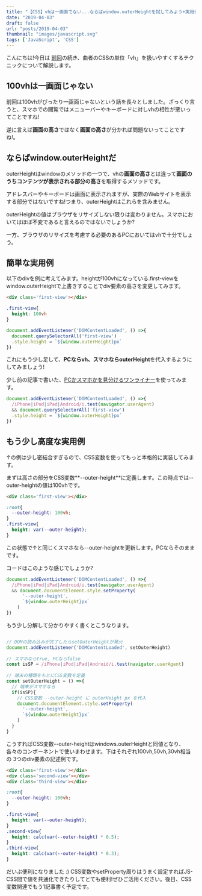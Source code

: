 ```yaml
---
title: "【CSS】vhは一画面でない...ならばwindow.outerHeightを試してみよう+実用例"
date: "2019-04-03"
draft: false
url: "posts/2019-04-03"
thumbnail: "images/javascript.svg"
tags: ['JavaScript', 'CSS']
---
```


こんにちは!今日は
[前回](../../posts/2019-03-30)の続き、曲者のCSSの単位「vh」を扱いやすくするテクニックについて解説します。

## 100vhは一画面じゃない
前回は100vhがぴったり一画面じゃないという話を長々としました。ざっくり言うと、スマホでの閲覧ではメニューバーやキーボードに対しvhの相性が悪いってことですね!

逆に言えば**画面の高さ**ではなく**画面の高さ**が分かれば問題ないってことですね!。

## ならばwindow.outerHeightだ

outerHeightはwindowのメソッドの一つで、vhの**画面の高さ**とは違って**画面のうちコンテンツが表示される部分の高さ**を取得するメソッドです。

アドレスバーやキーボードは画面に表示されますが、実際のWebサイトを表示する部分ではないですね!つまり、outerHeightはこれらを含みません。

outerHeightの値はブラウザをリサイズしない限りは変わりません。スマホにおいてはほぼ不変であると言えるのではないでしょうか?

一方、ブラウザのリサイズを考慮する必要のあるPCにおいてはvhで十分でしょう。

## 簡単な実用例

以下のdivを例に考えてみます。heightが100vhになっている.first-viewを
window.outerHeightで上書きすることでdiv要素の高さを変更してみます。

```html
<div class='first-view'></div>
```

```css
.first-view{
  height: 100vh
}
```

```javascript
document.addEventListener('DOMContentLoaded', () =>{
  document.querySelectorAll('first-view')
  .style.height = `${window.outerHeight}px`
})
```

これにもう少し足して、**PCならvh、スマホならouterHeight**を代入するようにしてみましょう!

少し前の記事で書いた、[PCかスマホかを見分けるワンライナー](../../posts/2019-03-30)を使ってみます。
```javascript
document.addEventListener('DOMContentLoaded', () =>{
  /iPhone|iPod|iPad|Android/i.test(navigator.userAgent)
  && document.querySelectorAll('first-view')
  .style.height = `${window.outerHeight}px`
})
```

## もう少し高度な実用例

↑の例は少し密結合すぎるので、CSS変数を使ってもっと本格的に実装してみます。

まずは高さの部分をCSS変数**--outer-height**に定義します。この時点では--outer-heightの値は100vhです。
```html
<div class='first-view'></div>
```

```css
:root{
  --outer-height: 100vh;
}
.first-view{
  height: var(--outer-height);
}
```

この状態で↑と同じくスマホなら--outer-heightを更新します。PCならそのままです。

コードはこのような感じでしょうか?
```javascript
document.addEventListener('DOMContentLoaded', () =>{
  /iPhone|iPod|iPad|Android/i.test(navigator.userAgent)
  && document.documentElement.style.setProperty(
      '--outer-height',
      `${window.outerHeight}px`
    )
})
```
もう少し分解して分かりやすく書くとこうなります。
```javascript

// DOMの読み込みが完了したらsetOuterHeightが発火
document.addEventListener('DOMContentLoaded', setOuterHeight)
 
// スマホならtrue, PCならfalse
const isSP = /iPhone|iPod|iPad|Android/i.test(navigator.userAgent)
 
// 端末の種類をもとにCSS変数を定義
const setOuterHeight = () =>{
  // 端末がスマホなら
  if(isSP){
    // CSS変数 --outer-height に outerHeight px を代入
    document.documentElement.style.setProperty(
      '--outer-height',
      `${window.outerHeight}px`
    )
  }
}
```
こうすればCSS変数--outer-heightはwindows.outerHeightと同値となり、
各々のコンポーネントで使いまわせます。下はそれぞれ100vh,50vh,30vh相当の
3つのdiv要素の記述例です。


```html
<div class='first-view'></div>
<div class='second-view'></div>
<div class='third-view'></div>
```

```css
:root{
  --outer-height: 100vh;
}

.first-view{
  height: var(--outer-height);
}
.second-view{
  height: calc(var(--outer-height) * 0.5);
}
.third-view{
  height: calc(var(--outer-height) * 0.3);
}
```

だいぶ便利になりました :) CSS変数やsetProperty周りはうまく設定すればJS-CSS間で値を共通化できたりしてとても便利!ぜひご活用ください。後日、CSS変数関連でもう1記事書く予定です。